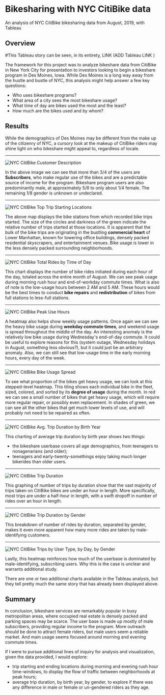 # Bikesharing with NYC CitiBike data
An analysis of NYC CitiBike bikesharing data from August, 2019, with Tableau

## Overview
#This Tableau story can be seen, in its entirety, LINK (ADD Tableau LINK )

The framework for this project was to analyze bikeshare data from CitiBike in New York City for presentation to investors looking to begin a bikeshare program in Des Moines, Iowa. While Des Moines is a long way away from the hustle and bustle of NYC, this analysis might help answer a few key questions:
- Who uses bikeshare programs?
- What area of a city sees the most bikeshare usage?
- What time of day are bikes used the most and the least?
- How much are the bikes used and by whom?

## Results
While the demographics of Des Moines may be different from the make up of the citizenry of NYC, a cursory look at the makeup of CitiBike riders may shine light on who bikeshare might appeal to, regardless of locale.
***
![NYC CitiBike Customer Description](Images/nycCB_cust_descrip.png)

In the above image we can see that more than 3/4 of the users are **Subscribers**, who make regular use of the bikes and are a predictable source of income for the program. Bikeshare program users are also predominantly male, at approximately 5/8 to only about 1/4 female. The remaining 1/8 gender is unknown or undeclared.
***
![NYC CitiBike Top Trip Starting Locations](Images/nycCB_start_loc.png)

The above map displays the bike stations from which recorded bike trips started. The size of the circles and darkness of the green indicate the relative number of trips started at those locations. It is apparent that the bulk of the bike trips are originating in the bustling **commercial heart** of Lower Manhattan, known for towering office buildings, densely packed residential skyscrapers, and entertainment venues. Bike usage is lower in the less densely packed surrounding neighborhoods. 
***
![NYC CitiBike Total Rides by Time of Day](Images/nycCB_repair_time.png)

This chart displays the number of bike rides initiated during each hour of the day, totaled across the entire month of August. We can see peak usage during morning rush hour and end-of-workday commute times. What is also of note is the low-usage hours between 2 AM and 5 AM. These hours would be the best times to conduct **bike repairs** and **redistribution** of bikes from full stations to less-full stations.
***
![NYC CitiBike Peak Use Hours](Images/nycCB_peak_use_hours.png)

A heatmap also helps show weekly usage patterns. Once again we can see the heavy bike usage during **weekday commute times**, and weekend usage is spread throughout the middle of the day. An interesting anomaly is the relatively low bike usage during Wednesday's end-of-day commute. It could be useful to explore reasons for this (system outage, Wednesday holidays in August, something less obvious?), but it could just be an arbitrary anomaly. Also, we can still see that low-usage time in the early morning hours, every day of the week.
***
![NYC CitiBike Bike Usage Spread](Images/nycCB_usage_spread.png)

To see what proportion of the bikes get heavy usage, we can look at this stepped-level heatmap. This tiling shows each individual bike in the fleet, sized, colored, and sorted by its **degree of usage** during the month. In red we can see a small number of bikes that get heavy usage, which will require more regular repair, or possibly even replacement. In shades of green, we can see all the other bikes that get much lower levels of use, and will probably not need to be repaired as often.
***
![NYC CitiBike Avg. Trip Duration by Birth Year](Images/nycCB_avg_tripdur_birthyr.png)

This charting of average trip duration by birth year shows two things:
- the bikeshare userbase covers all age demographics, from teenagers to nonagenarians (and older);
- teenagers and early-twenty-somethings enjoy taking much longer bikerides than older users.
***
![NYC CitiBike Trip Duration](Images/nycCB_trip_duration.png)

This graphing of number of trips by duration show that the vast majority of trips taken on CitiBike bikes are under an hour in length. More specifically, most trips are under a half-hour in length, with a swift dropoff in number of rides over an hour in length.
***
![NYC CitiBike Trip Duration by Gender](Images/nycCB_trip_duration_gender.png)

This breakdown of number of rides by duration, separated by gender, makes it even more apparent how many more rides are taken by male-identifying customers.
***

![NYC CitiBike Trips by User Type, by Day, by Gender](Images/nycCB_trips_user_day_gender.png)

Lastly, this heatmap reinforces how much of the userbase is dominated by male-identifying, subscribing users. Why this is the case is unclear and warrants additional study.

There are one or two additional charts available in the Tableau analysis, but they tell pretty much the same story that has already been displayed above.

## Summary
In conclusion, bikeshare services are remarkably popular in busy metropolitan areas, where occupied real estate is densely packed and parking spaces may be scarce. The user base is made up mostly of male subscribers, providing regular income to the program. More outreach should be done to attract female riders, but male users seem a reliable market. And main usage seems focused around morning and evening commute times.

If I were to pursue additional lines of inquiry for analysis and visualization, given the data provided, I would explore:
- trip starting and ending locations during morning and evening rush hour time-windows, to display the flow of traffic between neighborhoods at peak hours;
- average trip duration, by birth year, by gender, to explore if there was any difference in male or female or un-gendered riders as they age.

